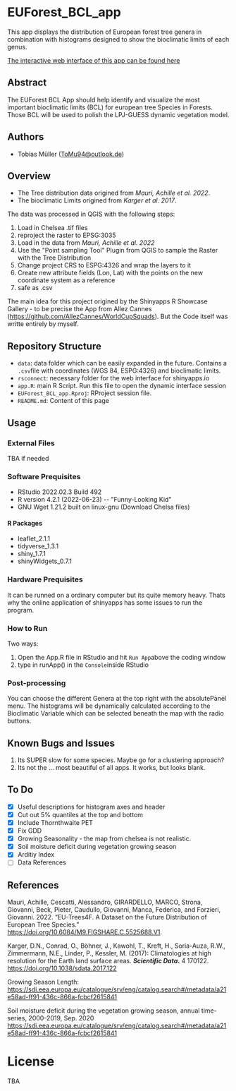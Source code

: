 # EUForest_BCL_app

 This app displays the distribution of European forest tree genera in combination with histograms designed to show the bioclimatic limits of each genus. 
 
 [The interactive web interface of this app can be found here](https://thornbach.shinyapps.io/EUForest_BCL_app/)

## Abstract

The EUForest BCL App should help identify and visualize the most important bioclimatic limits (BCL) for european tree Species in Forests. Those BCL will be used to polish the LPJ-GUESS dynamic vegetation model.
 
## Authors

- Tobias Müller (ToMu94@outlook.de) 
 
## Overview

 - The Tree distribution data origined from _Mauri, Achille et al. 2022_.
 - The bioclimatic Limits origined from _Karger et al. 2017_.

The data was processed in QGIS with the following steps:

1. Load in Chelsea .tif files
2. reproject the raster to EPSG:3035
3. Load in the data from _Mauri, Achille et al. 2022_
4. Use the "Point sampling Tool" Plugin from QGIS to sample the Raster with the Tree Distribution
5. Change project CRS to ESPG:4326 and wrap the layers to it
6. Create new attribute fields (Lon, Lat) with the points on the new coordinate system as a reference
7. safe as .csv

The main idea for this project origined by the Shinyapps R Showcase Gallery - to be precise the App from Allez Cannes (https://github.com/AllezCannes/WorldCupSquads). But the Code itself was writte entirely by myself.
 
## Repository Structure

- `data`: data folder which can be easily expanded in the future. Contains a `.csv`file with coordinates (WGS 84, ESPG:4326) and bioclimatic limits.
- `rsconnect`: necessary folder for the web interface for shinyapps.io
- `app.R`: main R Script. Run this file to open the dynamic interface session
- `EUForest_BCL_app.Rproj`: RProject session file.
- `README.md`: Content of this page

## Usage
 
### External Files

TBA if needed
 
### Software Prequisites

- RStudio 2022.02.3 Build 492
- R version 4.2.1 (2022-06-23) -- "Funny-Looking Kid"
- GNU Wget 1.21.2 built on linux-gnu (Download Chelsa files)

#### R Packages
- leaflet_2.1.1
- tidyverse_1.3.1
- shiny_1.7.1
- shinyWidgets_0.7.1
 
### Hardware Prequisites

It can be runned on a ordinary computer but its quite memory heavy. Thats why the online application of shinyapps has some issues to run the program.
 
### How to Run

Two ways:

1. Open the App.R file in RStudio and hit `Run App`above the coding window
2. type in runApp() in the `Console`inside RStudio
 
### Post-processing

You can choose the different Genera at the top right with the absolutePanel menu. The histograms will be dynamically calculated according to the Bioclimatic Variable which can be selected beneath the map with the radio buttons.
 
## Known Bugs and Issues

1. Its SUPER slow for some species. Maybe go for a clustering approach?
2. Its not the … most beautiful of all apps. It works, but looks blank.
 
## To Do

- [x] Useful descriptions for histogram axes and header
- [x] Cut out 5% quantiles at the top and bottom
- [x] Include Thornthwaite PET
- [x] Fix GDD
- [x] Growing Seasonality - the map from chelsea is not realistic.
- [x] Soil moisture deficit during vegetation growing season
- [x] Arditiy Index
- [ ] Data References
 
## References
 
Mauri, Achille, Cescatti, Alessandro, GIRARDELLO, MARCO, Strona, Giovanni, Beck, Pieter, Caudullo, Giovanni, Manca, Federica, and Forzieri, Giovanni. 2022. “EU-Trees4F. A Dataset on the Future Distribution of European Tree Species.” https://doi.org/10.6084/M9.FIGSHARE.C.5525688.V1.

Karger, D.N., Conrad, O., Böhner, J., Kawohl, T., Kreft, H., Soria-Auza, R.W., Zimmermann, N.E., Linder, P., Kessler, M. (2017):  Climatologies at high resolution for the Earth land surface areas. **_Scientific Data_.** 4 170122. https://doi.org/10.1038/sdata.2017.122

Growing Season Length: https://sdi.eea.europa.eu/catalogue/srv/eng/catalog.search#/metadata/a21e58ad-ff91-436c-866a-fcbcf2615841

Soil moisture deficit during the vegetation growing season, annual time-series, 2000-2019, Sep. 2020 https://sdi.eea.europa.eu/catalogue/srv/eng/catalog.search#/metadata/a21e58ad-ff91-436c-866a-fcbcf2615841

# License

TBA

 
 